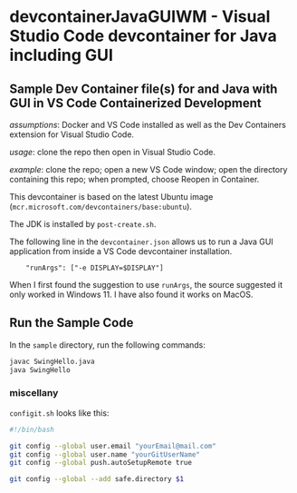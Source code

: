 # devcontainerJavaGUIWM - Visual Studio Code devcontainer for Java including GUI

## Sample Dev Container file(s) for  and Java with GUI in VS Code Containerized Development

*assumptions*: Docker and VS Code installed as well as the Dev Containers extension for Visual Studio Code.

*usage*: clone the repo then open in Visual Studio Code.

*example*:  clone the repo; open a new VS Code window; open the directory containing this repo; when prompted, choose Reopen in Container. 

This devcontainer is based on the latest Ubuntu image (`mcr.microsoft.com/devcontainers/base:ubuntu`).

The JDK is installed by `post-create.sh`.

The following line in the `devcontainer.json` allows us to run a Java GUI application from inside a VS Code devcontainer installation.

```jsonc
    "runArgs": ["-e DISPLAY=$DISPLAY"]
```

When I first found the suggestion to use `runArgs`, the source suggested it only worked in Windows 11. I have also found it works on MacOS.

## Run the Sample Code

In the `sample` directory, run the following commands:

```bash
javac SwingHello.java
java SwingHello
```

### miscellany

`configit.sh` looks like this:

```bash
#!/bin/bash

git config --global user.email "yourEmail@mail.com"
git config --global user.name "yourGitUserName"
git config --global push.autoSetupRemote true

git config --global --add safe.directory $1
```
